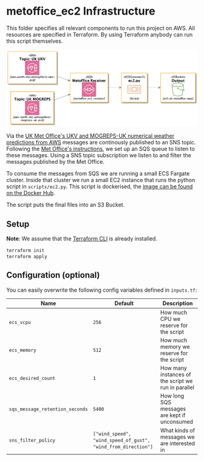 # metoffice_ec2 Infrastructure

This folder specifies all relevant components to run this project on AWS.
All resources are specified in Terraform. By using Terraform anybody can run this script themselves.

![Architecture Diagram](./infra.png)

Via the [UK Met Office's UKV and MOGREPS-UK numerical weather predictions from AWS](https://registry.opendata.aws/uk-met-office/) messages are continously published to an SNS topic. Following the [Met Office's instructions](https://github.com/MetOffice/aws-earth-examples/blob/master/examples/2.%20Subscribing%20to%20data.ipynb), we set up an SQS queue to listen to these messages.
Using a SNS topic subscription we listen to and filter the messages published by the Met Office.

To consume the messages from SQS we are running a small ECS Fargate cluster. Inside that cluster we run a small EC2 instance that runs the python script in `scripts/ec2.py`. This script is dockerised, the [image can be found on the Docker Hub](https://hub.docker.com/r/openclimatefix/metoffice_ec2).

The script puts the final files into an S3 Bucket.

## Setup

**Note**: We assume that the [Terraform CLI](https://learn.hashicorp.com/terraform/getting-started/install) is already installed.

```
terraform init
terraform apply
```

## Configuration (optional)
You can easily overwrite the following config variables defined in `inputs.tf`:

| Name                            | Default   | Description |
| ------------------------------- | --------- | ----------- |
| `ecs_vcpu`                      | `256`     | How much CPU we reserve for the script |
| `ecs_memory`                    | `512`     | How much memory we reserve for the script |
| `ecs_desired_count`             | `1`       | How many instances of the script we run in parallel |
| `sqs_message_retention_seconds` | `5400`    | How long SQS messages are kept if unconsumed |
| `sns_filter_policy`             | `["wind_speed", "wind_speed_of_gust", "wind_from_direction"]` | What kinds of messages we are interested in |
